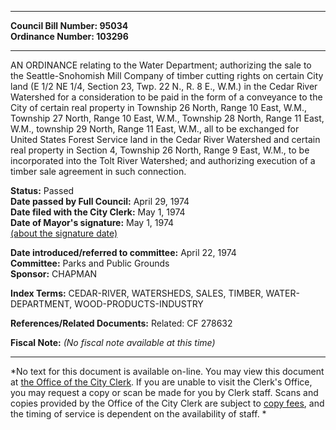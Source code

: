 * * * * *  
  
**Council Bill Number: [](#h0)[](#h2)95034**   
**Ordinance Number: 103296**  
  
* * * * *  
  
AN ORDINANCE relating to the Water Department; authorizing the sale to the Seattle-Snohomish Mill Company of timber cutting rights on certain City land (E 1/2 NE 1/4, Section 23, Twp. 22 N., R. 8 E., W.M.) in the Cedar River Watershed for a consideration to be paid in the form of a conveyance to the City of certain real property in Township 26 North, Range 10 East, W.M., Township 27 North, Range 10 East, W.M., Township 28 North, Range 11 East, W.M., township 29 North, Range 11 East, W.M., all to be exchanged for United States Forest Service land in the Cedar River Watershed and certain real property in Section 4, Township 26 North, Range 9 East, W.M., to be incorporated into the Tolt River Watershed; and authorizing execution of a timber sale agreement in such connection.  
  
**Status:** Passed   
**Date passed by Full Council:** April 29, 1974   
**Date filed with the City Clerk:** May 1, 1974   
**Date of Mayor's signature:** May 1, 1974   
[(about the signature date)](/~public/approvaldate.htm)   
  
  
**Date introduced/referred to committee:** April 22, 1974   
**Committee:** Parks and Public Grounds   
**Sponsor:** CHAPMAN   
  
**Index Terms:** CEDAR-RIVER, WATERSHEDS, SALES, TIMBER, WATER-DEPARTMENT, WOOD-PRODUCTS-INDUSTRY  
  
**References/Related Documents:** Related: CF 278632  
  
**Fiscal Note:** *(No fiscal note available at this time)*  
  
* * * * *  
  
*No text for this document is available on-line. You may view this document at [the Office of the City Clerk](http://www.seattle.gov/leg/clerk/contactUs.htm). If you are unable to visit the Clerk's Office, you may request a copy or scan be made for you by Clerk staff. Scans and copies provided by the Office of the City Clerk are subject to [copy fees](http://clerk.seattle.gov/~public/clerkfees.htm), and the timing of service is dependent on the availability of staff. *  
  
  

